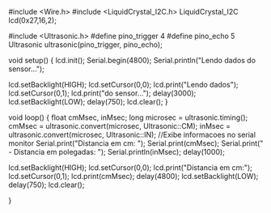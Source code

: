 #include <Wire.h>
#include <LiquidCrystal_I2C.h>
LiquidCrystal_I2C lcd(0x27,16,2);

#include <Ultrasonic.h>
#define pino_trigger 4
#define pino_echo 5
Ultrasonic ultrasonic(pino_trigger, pino_echo);

void setup()
{
 lcd.init();
 Serial.begin(4800);
 Serial.println("Lendo dados do sensor...");

  lcd.setBacklight(HIGH);
  lcd.setCursor(0,0);
  lcd.print("Lendo dados");
  lcd.setCursor(0,1);
  lcd.print("do sensor...");
  delay(3000);
  lcd.setBacklight(LOW);
  delay(750);
  lcd.clear();
}




void loop()
{
  float cmMsec, inMsec;
  long microsec = ultrasonic.timing();
  cmMsec = ultrasonic.convert(microsec, Ultrasonic::CM);
  inMsec = ultrasonic.convert(microsec, Ultrasonic::IN);
  //Exibe informacoes no serial monitor
  Serial.print("Distancia em cm: ");
  Serial.print(cmMsec);
  Serial.print(" - Distancia em polegadas: ");
  Serial.println(inMsec);
  delay(1000);


  lcd.setBacklight(HIGH);
  lcd.setCursor(0,0);
  lcd.print("Distancia em cm:");
  lcd.setCursor(0,1);
  lcd.print(cmMsec);
  delay(4800);
  lcd.setBacklight(LOW);
  delay(750);
  lcd.clear();

}
